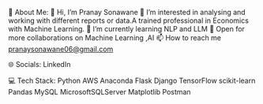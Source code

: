 💫 About Me:
👋 Hi, I’m Pranay Sonawane
👀 I’m interested in analysing and working with different reports or data.A trained professional in Economics with Machine Learning.
🌱 I’m currently learning NLP and LLM
💞️ Open for more collaborations on Machine Learning ,AI
📫 How to reach me pranaysonawane06@gmail.com

🌐 Socials:
LinkedIn

💻 Tech Stack:
Python AWS Anaconda Flask Django TensorFlow scikit-learn Pandas MySQL MicrosoftSQLServer Matplotlib Postman
